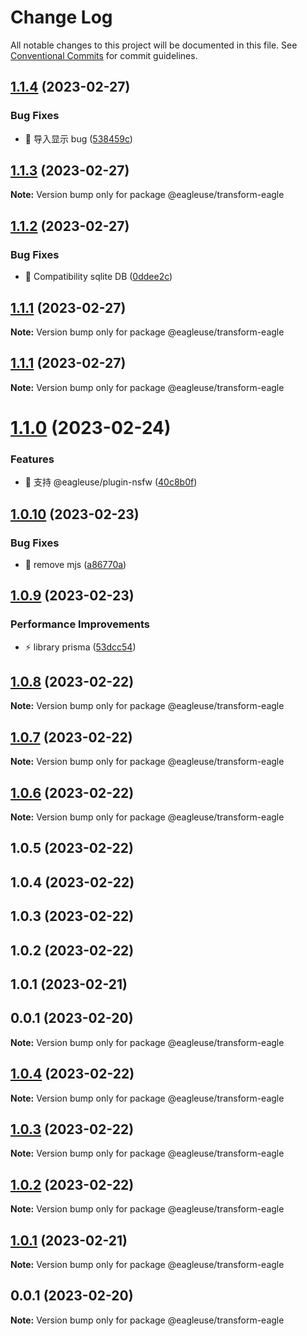 # Change Log

All notable changes to this project will be documented in this file.
See [Conventional Commits](https://conventionalcommits.org) for commit guidelines.

## [1.1.4](https://github.com/meetqy/eagleuse/compare/@eagleuse/transform-eagle@1.1.3...@eagleuse/transform-eagle@1.1.4) (2023-02-27)

### Bug Fixes

- 🐛 导入显示 bug ([538459c](https://github.com/meetqy/eagleuse/commit/538459c96b2eebca19c54c37723b47e94bf5d853))

## [1.1.3](https://github.com/meetqy/eagleuse/compare/@eagleuse/transform-eagle@1.1.2...@eagleuse/transform-eagle@1.1.3) (2023-02-27)

**Note:** Version bump only for package @eagleuse/transform-eagle

## [1.1.2](https://github.com/meetqy/eagleuse/compare/@eagleuse/transform-eagle@1.1.1...@eagleuse/transform-eagle@1.1.2) (2023-02-27)

### Bug Fixes

- 🐛 Compatibility sqlite DB ([0ddee2c](https://github.com/meetqy/eagleuse/commit/0ddee2c67feda522d7d13b4b1c68c354f8a9515e))

## [1.1.1](https://github.com/meetqy/eagleuse/compare/@eagleuse/transform-eagle@1.1.0...@eagleuse/transform-eagle@1.1.1) (2023-02-27)

**Note:** Version bump only for package @eagleuse/transform-eagle

## [1.1.1](https://github.com/meetqy/eagleuse/compare/@eagleuse/transform-eagle@1.1.0...@eagleuse/transform-eagle@1.1.1) (2023-02-27)

**Note:** Version bump only for package @eagleuse/transform-eagle

# [1.1.0](https://github.com/meetqy/eagleuse/compare/@eagleuse/transform-eagle@1.0.10...@eagleuse/transform-eagle@1.1.0) (2023-02-24)

### Features

- 🎸 支持 @eagleuse/plugin-nsfw ([40c8b0f](https://github.com/meetqy/eagleuse/commit/40c8b0fba49c5a79b28b4da2a22265bdef3514cb))

## [1.0.10](https://github.com/meetqy/eagleuse/compare/@eagleuse/transform-eagle@1.0.9...@eagleuse/transform-eagle@1.0.10) (2023-02-23)

### Bug Fixes

- 🐛 remove mjs ([a86770a](https://github.com/meetqy/eagleuse/commit/a86770a9403645710b89c770e6211978fccae351))

## [1.0.9](https://github.com/meetqy/eagleuse/compare/@eagleuse/transform-eagle@1.0.8...@eagleuse/transform-eagle@1.0.9) (2023-02-23)

### Performance Improvements

- ⚡️ library prisma ([53dcc54](https://github.com/meetqy/eagleuse/commit/53dcc54bd1490010f543de034a2e9528ecffe471))

## [1.0.8](https://github.com/meetqy/eagleuse/compare/@eagleuse/transform-eagle@1.0.7...@eagleuse/transform-eagle@1.0.8) (2023-02-22)

**Note:** Version bump only for package @eagleuse/transform-eagle

## [1.0.7](https://github.com/meetqy/eagleuse/compare/@eagleuse/transform-eagle@1.0.6...@eagleuse/transform-eagle@1.0.7) (2023-02-22)

**Note:** Version bump only for package @eagleuse/transform-eagle

## [1.0.6](https://github.com/meetqy/eagleuse/compare/@eagleuse/transform-eagle@1.0.5...@eagleuse/transform-eagle@1.0.6) (2023-02-22)

**Note:** Version bump only for package @eagleuse/transform-eagle

## 1.0.5 (2023-02-22)

## 1.0.4 (2023-02-22)

## 1.0.3 (2023-02-22)

## 1.0.2 (2023-02-22)

## 1.0.1 (2023-02-21)

## 0.0.1 (2023-02-20)

**Note:** Version bump only for package @eagleuse/transform-eagle

## [1.0.4](https://github.com/meetqy/eagleuse/compare/v1.0.3...v1.0.4) (2023-02-22)

**Note:** Version bump only for package @eagleuse/transform-eagle

## [1.0.3](https://github.com/meetqy/eagleuse/compare/v1.0.2...v1.0.3) (2023-02-22)

**Note:** Version bump only for package @eagleuse/transform-eagle

## [1.0.2](https://github.com/meetqy/eagleuse/compare/v1.0.1...v1.0.2) (2023-02-22)

**Note:** Version bump only for package @eagleuse/transform-eagle

## [1.0.1](https://github.com/meetqy/eagleuse/compare/v0.0.1...v1.0.1) (2023-02-21)

**Note:** Version bump only for package @eagleuse/transform-eagle

## 0.0.1 (2023-02-20)

**Note:** Version bump only for package @eagleuse/transform-eagle
